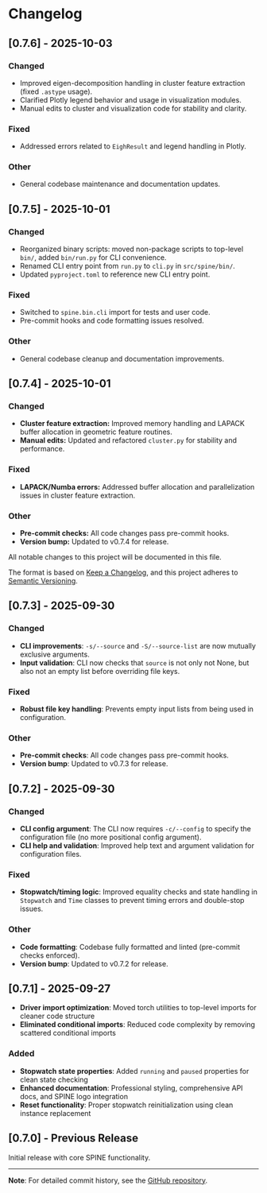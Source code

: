 # Changelog

## [0.7.6] - 2025-10-03

### Changed
- Improved eigen-decomposition handling in cluster feature extraction (fixed `.astype` usage).
- Clarified Plotly legend behavior and usage in visualization modules.
- Manual edits to cluster and visualization code for stability and clarity.

### Fixed
- Addressed errors related to `EighResult` and legend handling in Plotly.

### Other
- General codebase maintenance and documentation updates.

## [0.7.5] - 2025-10-01

### Changed
- Reorganized binary scripts: moved non-package scripts to top-level `bin/`, added `bin/run.py` for CLI convenience.
- Renamed CLI entry point from `run.py` to `cli.py` in `src/spine/bin/`.
- Updated `pyproject.toml` to reference new CLI entry point.
 
### Fixed
- Switched to `spine.bin.cli` import for tests and user code.
- Pre-commit hooks and code formatting issues resolved.

### Other
- General codebase cleanup and documentation improvements.

## [0.7.4] - 2025-10-01

### Changed
- **Cluster feature extraction:** Improved memory handling and LAPACK buffer allocation in geometric feature routines.
- **Manual edits:** Updated and refactored `cluster.py` for stability and performance.

### Fixed
- **LAPACK/Numba errors:** Addressed buffer allocation and parallelization issues in cluster feature extraction.

### Other
- **Pre-commit checks:** All code changes pass pre-commit hooks.
- **Version bump:** Updated to v0.7.4 for release.

All notable changes to this project will be documented in this file.

The format is based on [Keep a Changelog](https://keepachangelog.com/en/1.0.0/),
and this project adheres to [Semantic Versioning](https://semver.org/spec/v2.0.0.html).

## [0.7.3] - 2025-09-30

### Changed
- **CLI improvements**: `-s/--source` and `-S/--source-list` are now mutually exclusive arguments.
- **Input validation**: CLI now checks that `source` is not only not None, but also not an empty list before overriding file keys.

### Fixed
- **Robust file key handling**: Prevents empty input lists from being used in configuration.

### Other
- **Pre-commit checks**: All code changes pass pre-commit hooks.
- **Version bump**: Updated to v0.7.3 for release.

## [0.7.2] - 2025-09-30

### Changed
- **CLI config argument**: The CLI now requires `-c/--config` to specify the configuration file (no more positional config argument).
- **CLI help and validation**: Improved help text and argument validation for configuration files.

### Fixed
- **Stopwatch/timing logic**: Improved equality checks and state handling in `Stopwatch` and `Time` classes to prevent timing errors and double-stop issues.

### Other
- **Code formatting**: Codebase fully formatted and linted (pre-commit checks enforced).
- **Version bump**: Updated to v0.7.2 for release.

## [0.7.1] - 2025-09-27

- **Driver import optimization**: Moved torch utilities to top-level imports for cleaner code structure
- **Eliminated conditional imports**: Reduced code complexity by removing scattered conditional imports

### Added
- **Stopwatch state properties**: Added `running` and `paused` properties for clean state checking
- **Enhanced documentation**: Professional styling, comprehensive API docs, and SPINE logo integration
- **Reset functionality**: Proper stopwatch reinitialization using clean instance replacement

## [0.7.0] - Previous Release

Initial release with core SPINE functionality.

---

**Note**: For detailed commit history, see the [GitHub repository](https://github.com/DeepLearnPhysics/spine).
